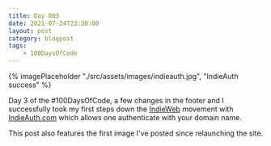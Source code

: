 ```yaml
---
title: Day 003
date: 2021-07-24T23:30:00
layout: post
category: blogpost
tags:
    - 100DaysOfCode
---
```


{% imagePlaceholder "./src/assets/images/indieauth.jpg", "IndieAuth success" %}

Day 3 of the #100DaysOfCode, a few changes in the footer and I successfully took my first steps down the [IndieWeb](https://indieweb.org) movement with [IndieAuth.com](https://indieauth.com) which allows one authenticate with your domain name.

This post also features the first image I've posted since relaunching the site.